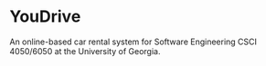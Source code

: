 YouDrive
========

An online-based car rental system for Software Engineering CSCI 4050/6050 at the University of Georgia.
